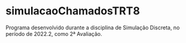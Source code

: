 # simulacaoChamadosTRT8
Programa desenvolvido durante a disciplina de Simulação Discreta, no período de 2022.2, como 2ª Avaliação.
